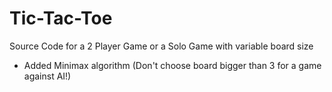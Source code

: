 # Tic-Tac-Toe
Source Code for a 2 Player Game or a Solo Game with variable board size
 - Added Minimax algorithm (Don't choose board bigger than 3 for a game against AI!)
